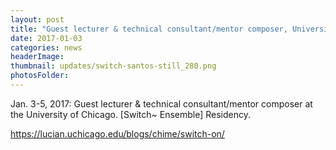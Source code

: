 ```yaml
---
layout: post
title: "Guest lecturer & technical consultant/mentor composer, University of Chicago."
date: 2017-01-03
categories: news
headerImage:
thumbnail: updates/switch-santos-still_280.png
photosFolder:
---
```


Jan. 3-5, 2017: Guest lecturer & technical consultant/mentor composer at the University of Chicago. [Switch~ Ensemble] Residency.

https://lucian.uchicago.edu/blogs/chime/switch-on/
